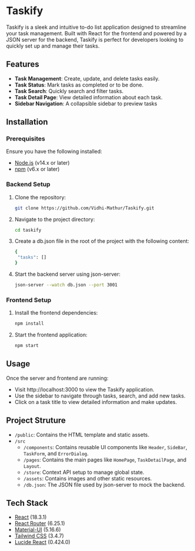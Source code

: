 
# Taskify

Taskify is a sleek and intuitive to-do list application designed to streamline your task management. Built with React for the frontend and powered by a JSON server for the backend, Taskify is perfect for developers looking to quickly set up and manage their tasks.


## Features

- **Task Management**: Create, update, and delete tasks easily.
- **Task Status**: Mark tasks as completed or to be done.
- **Task Search**: Quickly search and filter tasks.
- **Task Detail Page**: View detailed information about each task.
- **Sidebar Navigation**: A collapsible sidebar to preview tasks


## Installation

### Prerequisites

Ensure you have the following installed:

- [Node.js](https://nodejs.org/) (v14.x or later)
- [npm](https://www.npmjs.com/) (v6.x or later)

### Backend Setup

1. Clone the repository:
   ```bash
   git clone https://github.com/Vidhi-Mathur/Taskify.git
    ```
2. Navigate to the project directory: 
    ```bash
   cd taskify
    ```
3. Create a db.json file in the root of the project with the following content:
    ```bash
   {
     "tasks": []
   }
    ```
4. Start the backend server using json-server:
    ```bash
   json-server --watch db.json --port 3001
    ```
### Frontend Setup

1. Install the frontend dependencies:
    ```bash
   npm install
    ```
2. Start the frontend application: 
    ```bash
   npm start
    ```
    
## Usage

Once the server and frontend are running:

- Visit http://localhost:3000 to view the Taskify application.
- Use the sidebar to navigate through tasks, search, and add new tasks.
- Click on a task title to view detailed information and make updates.

## Project Struture

- `/public`: Contains the HTML template and static assets.
- `/src`
    - `/components`: Contains reusable UI components like `Header`, `SideBar`, `TaskForm`, and `ErrorDialog`.
    - `/pages`: Contains the main pages like `HomePage`, `TaskDetailPage`, and `Layout`.
    - `/store`: Context API setup to manage global state.
    - `/assets`: Contains images and other static resources.
    - `/db.json`: The JSON file used by json-server to mock the backend.
## Tech Stack

- [React](https://reactjs.org/) (18.3.1)
- [React Router](https://reactrouter.com/) (6.25.1)
- [Material-UI](https://mui.com/) (5.16.6)
- [Tailwind CSS](https://tailwindcss.com/) (3.4.7)
- [Lucide React](https://lucide.dev/) (0.424.0)


